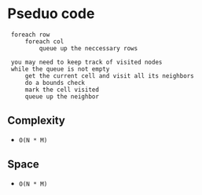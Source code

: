 # Pseduo code

```
 foreach row
     foreach col
         queue up the neccessary rows

 you may need to keep track of visited nodes
 while the queue is not empty
     get the current cell and visit all its neighbors
     do a bounds check 
     mark the cell visited
     queue up the neighbor
```

## Complexity
- `O(N * M)`

## Space
- `O(N * M)`